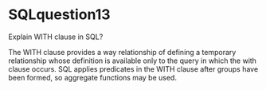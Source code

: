 # SQLquestion13
Explain  WITH clause in SQL?

The WITH clause provides a way relationship of defining a temporary relationship whose definition is available only to the query in which the with clause occurs. SQL applies predicates in the WITH clause after groups have been formed, so aggregate functions may be used.
